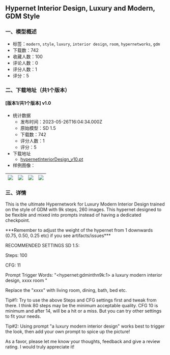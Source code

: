 ## Hypernet Interior Design, Luxury and Modern, GDM Style
### 一、模型概述

- 标签：`modern`, `style`, `luxury`, `interior design`, `room`, `hypernetworks`, `gdm`
- 下载数：742
- 收藏人数：100
- 评论人数：0
- 评分人数：1
- 评分：5

### 二、下载地址（共1个版本）

#### [版本1/共1个版本] v1.0

- 统计数据
  - 发布时间：2023-05-26T16:04:34.000Z
  - 原始模型：SD 1.5
  - 下载数：742
  - 评分人数：1
  - 评分：5
- 下载地址
  - [hypernetInteriorDesign_v10.pt](https://civitai.com/api/download/models/81951)
- 样例图像：

| <img src="https://image.civitai.com/xG1nkqKTMzGDvpLrqFT7WA/ee245309-d957-4be3-9eef-ec4af894b460/width=450/921247.jpeg" /> | <img src="https://image.civitai.com/xG1nkqKTMzGDvpLrqFT7WA/71154c77-6ecf-4b60-9114-61b20a67b937/width=450/921239.jpeg" /> | <img src="https://image.civitai.com/xG1nkqKTMzGDvpLrqFT7WA/16ddce03-df56-465a-9369-cc7029db6231/width=450/921250.jpeg" /> | <img src="https://image.civitai.com/xG1nkqKTMzGDvpLrqFT7WA/15332d2c-1b00-4f42-8030-e675e86592bf/width=450/921252.jpeg" /> |
| ---- | ---- | ---- | ---- |


### 三、详情
<p>This is the ultimate Hypernetwork for Luxury Modern Interior Design trained on the style of GDM with 9k steps, 260 images. This hypernet designed to be flexible and mixed into prompts instead of having a dedicated checkpoint.</p><p></p><p>***Remember to adjust the weight of the hypernet from 1 downwards (0.75, 0.50, 0.25 etc) if you see artifacts/issues***</p><p></p><p>RECOMMENDED SETTINGS SD 1.5:</p><p>Steps: 100</p><p>CFG: 11</p><p>Prompt Trigger Words: "&lt;hypernet:gdminthn9k:1&gt; a luxury modern interior design, xxxx room "</p><p>Replace the "xxxx" with living room, dining, bath, bed etc.</p><p>Tip#1: Try to use the above Steps and CFG settings first and tweak from there. I think 80 steps may be the minimum acceptable quality. CFG 10 is minimum and after 14, will be a hit or a miss. But you can try other settings to fit your needs.</p><p>Tip#2: Using prompt "a luxury modern interior design" works best to trigger the look, then add your own prompt to spice up the picture!</p><p></p><p>As a favor, please let me know your thoughts, feedback and give a review rating. I would truly appreciate it!</p>